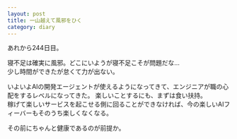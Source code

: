 ```yaml
---
layout: post
title: 一山越えて風邪をひく 
category: diary
---
```


あれから244日目。

寝不足は確実に風邪。どこにいようが寝不足こそが問題だな…  
少し時間ができたが怠くて力が出ない。

いよいよAIの開発エージェントが使えるようになってきて、エンジニアが職の心配をするレベルになってきた。
楽しいことするにも、まずは食い扶持。  
稼げて楽しいサービスを起こせる側に回ることができなければ、今の楽しいAIフィーバーもそのうち楽しくなくなる。

その前にちゃんと健康であるのが前提か。
